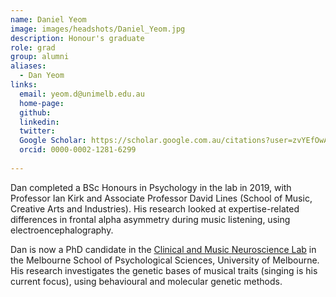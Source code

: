 ```yaml
---
name: Daniel Yeom
image: images/headshots/Daniel_Yeom.jpg
description: Honour's graduate
role: grad
group: alumni
aliases:
  - Dan Yeom
links:
  email: yeom.d@unimelb.edu.au
  home-page:
  github: 
  linkedin:
  twitter:
  Google Scholar: https://scholar.google.com.au/citations?user=zvYEfOwAAAAJ&hl=en&oi=ao
  orcid: 0000-0002-1281-6299
  
---
```


Dan completed a BSc Honours in Psychology in the lab in 2019, with Professor Ian Kirk and Associate Professor David Lines (School of Music, Creative Arts and Industries). 
His research looked at expertise-related differences in frontal alpha asymmetry during music listening, using electroencephalography.

 
Dan is now a PhD candidate in the [Clinical and Music Neuroscience Lab](https://psychologicalsciences.unimelb.edu.au/research/clinical-and-music-neuroscience-lab#overview)  in the Melbourne School of Psychological Sciences, University of Melbourne. 
His research investigates the genetic bases of musical traits (singing is his current focus), using behavioural and molecular genetic methods. 

